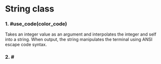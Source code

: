 # String class

### 1. #use_code(color_code)

Takes an integer value as an argument and interpolates the integer and self into a string. When output, the string manipulates the terminal using ANSI escape code syntax.

### 2. #<color>